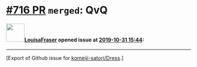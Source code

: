 # [\#716 PR](https://github.com/komeiji-satori/Dress/pull/716) `merged`: QvQ

#### <img src="https://avatars.githubusercontent.com/u/57226109?u=3604faa2d6ff3f1b0612dafd8c723b3d80ee0535&v=4" width="50">[LouisaFraser](https://github.com/LouisaFraser) opened issue at [2019-10-31 15:44](https://github.com/komeiji-satori/Dress/pull/716):






-------------------------------------------------------------------------------



[Export of Github issue for [komeiji-satori/Dress](https://github.com/komeiji-satori/Dress).]
